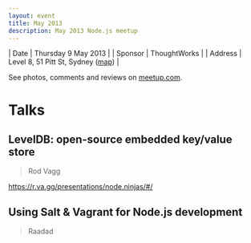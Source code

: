 ```yaml
---
layout: event
title: May 2013
description: May 2013 Node.js meetup
---
```


| Date | Thursday 9 May 2013 |
| Sponsor | ThoughtWorks |
| Address | Level 8, 51 Pitt St, Sydney ([map](https://www.google.com.au/maps/place/51+Pitt+St,+Sydney+NSW+2000/@-33.8631494,151.2071066,17z)) |

See photos, comments and reviews on [meetup.com](https://www.meetup.com/node-sydney/events/114354472/).

# Talks

## LevelDB: open-source embedded key/value store

> Rod Vagg

https://r.va.gg/presentations/node.ninjas/#/

## Using Salt & Vagrant for Node.js development

> Raadad
